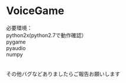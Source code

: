 VoiceGame
=========
必要環境：<br>
python2x(python2.7で動作確認）<br>
pygame <br>
pyaudio <br>
numpy <br>
<br>
<br>
その他バグなどありましたらご報告お願いします
